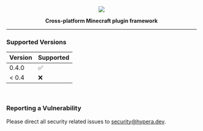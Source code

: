<div align="center">
    <img src="https://i.hypera.dev/assets/chameleon@750x150.png" />
    <p><strong>Cross-platform Minecraft plugin framework</strong></p>
</div>

-----------

### Supported Versions
| Version | Supported          |
|---------|--------------------|
| 0.4.0   | :white_check_mark: |
| < 0.4   | :x:                |
<br>

### Reporting a Vulnerability
Please direct all security related issues to [security@hypera.dev](mailto:security@hypera.dev).
